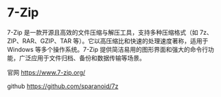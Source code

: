 # 7-Zip

7-Zip 是一款开源且高效的文件压缩与解压工具，支持多种压缩格式（如 7z、ZIP、RAR、GZIP、TAR 等）。它以高压缩比和快速的处理速度著称，适用于 Windows 等多个操作系统。7-Zip 提供简洁易用的图形界面和强大的命令行功能，广泛应用于文件归档、备份和数据传输等场景。

官网 <https://www.7-zip.org/>

github <https://github.com/sparanoid/7z>